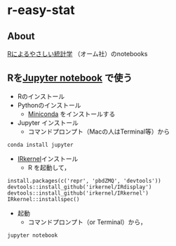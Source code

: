 # r-easy-stat
## About
[Rによるやさしい統計学](http://shop.ohmsha.co.jp/shopdetail/000000001781/) （オーム社）のnotebooks

## Rを[Jupyter notebook](http://jupyter.org/) で使う

* Rのインストール
* Pythonのインストール
  * [Miniconda](http://conda.pydata.org/miniconda.html) をインストールする
* Jupyter インストール
  * コマンドプロンプト（Macの人はTerminal等）から
```
conda install jupyter
```
* [IRkernel](http://irkernel.github.io/)インストール
  * R を起動して，
```
install.packages(c('repr', 'pbdZMQ', 'devtools')) 
devtools::install_github('irkernel/IRdisplay')
devtools::install_github('irkernel/IRkernel')
IRkernel::installspec()
```
* 起動
  * コマンドプロンプト（or Terminal）から，
```
jupyter notebook
```
